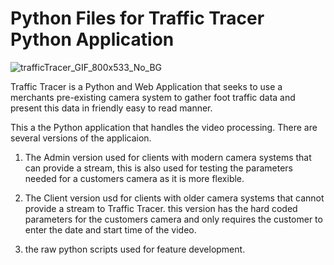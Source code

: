 # Python Files for Traffic Tracer Python Application

![trafficTracer_GIF_800x533_No_BG](https://user-images.githubusercontent.com/48838759/97059888-a5e3dd00-1546-11eb-9cd8-d918441185c0.gif)

Traffic Tracer is a Python and Web Application that seeks to use a merchants pre-existing camera system to gather foot traffic data and present this data in friendly easy to read manner.

This a the Python application that handles the video processing. 
There are several versions of the applicaion. 
  
  1. The Admin version used for clients with modern camera systems that can provide a stream, this is also used for testing the parameters needed for a customers camera       as it is more flexible.
  
  2. The Client version usd for clients with older camera systems that cannot provide a stream to Traffic Tracer. this version has the hard coded parameters for the customers camera and only requires the customer to enter the date and start time of the video. 
  
  3. the raw python scripts used for feature development.
